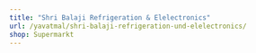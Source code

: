 ```yaml
---
title: "Shri Balaji Refrigeration & Elelectronics"
url: /yavatmal/shri-balaji-refrigeration-und-elelectronics/
shop: Supermarkt
---
```

